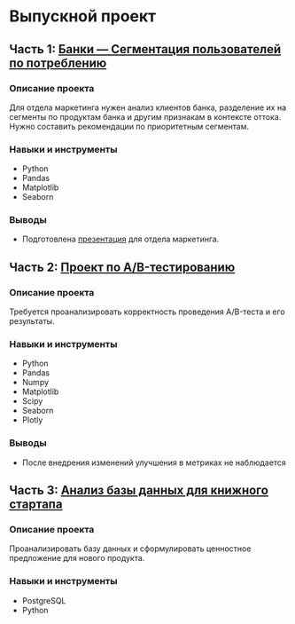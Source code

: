 # Выпускной проект
## Часть 1: [Банки — Сегментация пользователей по потреблению](bank_clients_churn_final_project.ipynb)
### Описание проекта
Для отдела маркетинга нужен анализ клиентов банка, разделение их на сегменты по продуктам банка и другим признакам в контексте оттока. Нужно составить рекомендации по приоритетным сегментам. 
### Навыки и инструменты
- Python
- Pandas
- Matplotlib
- Seaborn
### Выводы
- Подготовлена [презентация](https://disk.yandex.ru/i/eAXAkwOIkaG4Tw) для отдела маркетинга.
## Часть 2: [Проект по А/B-тестированию](https://nbviewer.org/github/mishinnik/Portfolio/blob/main/graduate_project/ab_test_final_proj.ipynb)
### Описание проекта
Требуется проанализировать корректность проведения A/B-теста и его результаты.
### Навыки и инструменты
- Python
- Pandas
- Numpy
- Matplotlib
- Scipy
- Seaborn
- Plotly
### Выводы
- После внедрения изменений улучшения в метриках не наблюдается

## Часть 3: [Анализ базы данных для книжного стартапа](sql_final_project.ipynb)
### Описание проекта
Проанализировать базу данных и сформулировать ценностное предложение для нового продукта.
### Навыки и инструменты
- PostgreSQL
- Python

